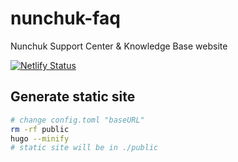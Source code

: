 # nunchuk-faq
Nunchuk Support Center & Knowledge Base website

[![Netlify Status](https://api.netlify.com/api/v1/badges/8af82755-1753-4d73-9306-20520e14a77f/deploy-status)](https://app.netlify.com/sites/nunchuk-faq/deploys)

## Generate static site

``` bash
# change config.toml "baseURL"
rm -rf public
hugo --minify
# static site will be in ./public
```
